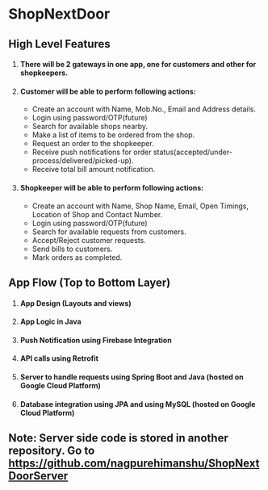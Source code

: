 # ShopNextDoor


## High Level Features
1. #### There will be 2 gateways in one app, one for customers and other for shopkeepers.
2. #### Customer will be able to perform following actions:
    * Create an account with Name, Mob.No., Email and Address details.
    * Login using password/OTP(future)
    * Search for available shops nearby.
    * Make a list of items to be ordered from the shop.
    * Request an order to the shopkeeper.
    * Receive push notifications for order status(accepted/under-process/delivered/picked-up).
    * Receive total bill amount notification.
3. #### Shopkeeper will be able to perform following actions:
    * Create an account with Name, Shop Name, Email, Open Timings, Location of Shop and Contact Number.
    * Login using password/OTP(future)
    * Search for available requests from customers.
    * Accept/Reject customer requests.
    * Send bills to customers.
    * Mark orders as completed.

## App Flow (Top to Bottom Layer)
1. #### App Design (Layouts and views)
2. #### App Logic in Java 
3. #### Push Notification using Firebase Integration 
4. #### API calls using Retrofit
5. #### Server to handle requests using Spring Boot and Java (hosted on Google Cloud Platform)
6. #### Database integration using JPA and using MySQL (hosted on Google Cloud Platform)

## Note: Server side code is stored in another repository. Go to https://github.com/nagpurehimanshu/ShopNextDoorServer
